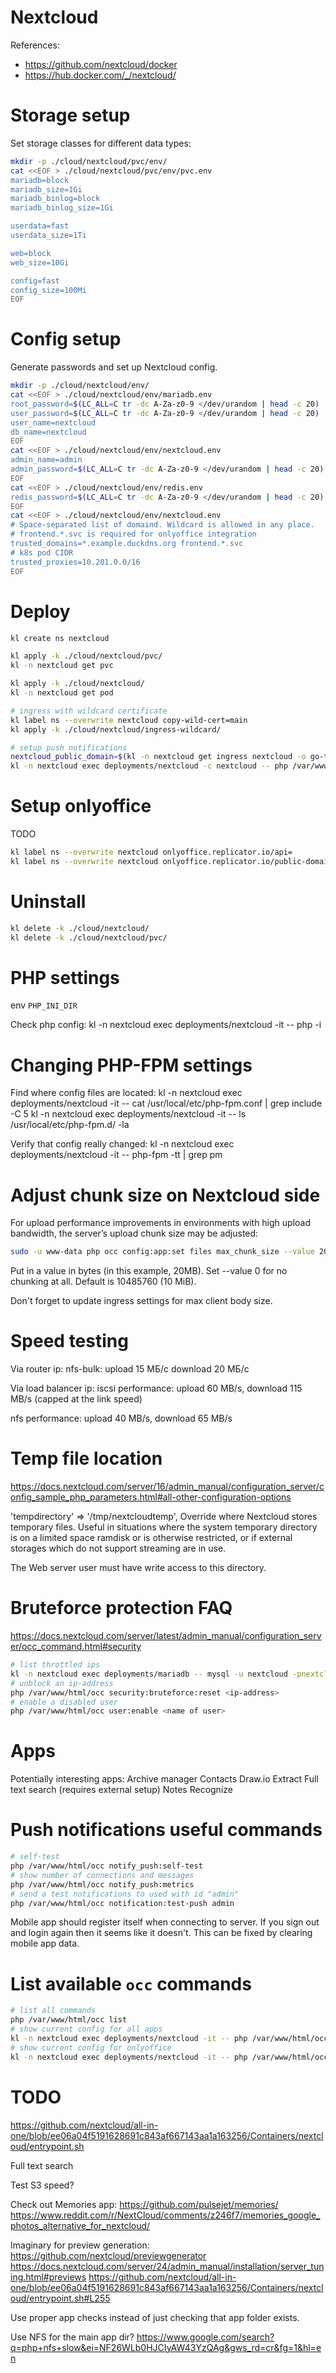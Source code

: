 
# Nextcloud

References:
- https://github.com/nextcloud/docker
- https://hub.docker.com/_/nextcloud/

# Storage setup

Set storage classes for different data types:

```bash
mkdir -p ./cloud/nextcloud/pvc/env/
cat <<EOF > ./cloud/nextcloud/pvc/env/pvc.env
mariadb=block
mariadb_size=1Gi
mariadb_binlog=block
mariadb_binlog_size=1Gi

userdata=fast
userdata_size=1Ti

web=block
web_size=10Gi

config=fast
config_size=100Mi
EOF
```

# Config setup

Generate passwords and set up Nextcloud config.

```bash
mkdir -p ./cloud/nextcloud/env/
cat <<EOF > ./cloud/nextcloud/env/mariadb.env
root_password=$(LC_ALL=C tr -dc A-Za-z0-9 </dev/urandom | head -c 20)
user_password=$(LC_ALL=C tr -dc A-Za-z0-9 </dev/urandom | head -c 20)
user_name=nextcloud
db_name=nextcloud
EOF
cat <<EOF > ./cloud/nextcloud/env/nextcloud.env
admin_name=admin
admin_password=$(LC_ALL=C tr -dc A-Za-z0-9 </dev/urandom | head -c 20)
EOF
cat <<EOF > ./cloud/nextcloud/env/redis.env
redis_password=$(LC_ALL=C tr -dc A-Za-z0-9 </dev/urandom | head -c 20)
EOF
cat <<EOF > ./cloud/nextcloud/env/nextcloud.env
# Space-separated list of domaind. Wildcard is allowed in any place.
# frontend.*.svc is required for onlyoffice integration
trusted_domains=*.example.duckdns.org frontend.*.svc
# k8s pod CIDR
trusted_proxies=10.201.0.0/16
EOF
```

# Deploy

```bash
kl create ns nextcloud

kl apply -k ./cloud/nextcloud/pvc/
kl -n nextcloud get pvc

kl apply -k ./cloud/nextcloud/
kl -n nextcloud get pod

# ingress with wildcard certificate
kl label ns --overwrite nextcloud copy-wild-cert=main
kl apply -k ./cloud/nextcloud/ingress-wildcard/

# setup push notifications
nextcloud_public_domain=$(kl -n nextcloud get ingress nextcloud -o go-template --template="{{range .spec.rules}}{{.host}}{{end}}")
kl -n nextcloud exec deployments/nextcloud -c nextcloud -- php /var/www/html/occ config:app:set notify_push base_endpoint --value="https://${nextcloud_public_domain}/push"
```

# Setup onlyoffice

TODO

```bash
kl label ns --overwrite nextcloud onlyoffice.replicator.io/api=
kl label ns --overwrite nextcloud onlyoffice.replicator.io/public-domain=
```

# Uninstall

```bash
kl delete -k ./cloud/nextcloud/
kl delete -k ./cloud/nextcloud/pvc/
```

# PHP settings

env `PHP_INI_DIR`

Check php config:
kl -n nextcloud exec deployments/nextcloud -it -- php -i

# Changing PHP-FPM settings

Find where config files are located:
kl -n nextcloud exec deployments/nextcloud -it -- cat /usr/local/etc/php-fpm.conf | grep include -C 5
kl -n nextcloud exec deployments/nextcloud -it -- ls /usr/local/etc/php-fpm.d/ -la

Verify that config really changed:
kl -n nextcloud exec deployments/nextcloud -it -- php-fpm -tt | grep pm

# Adjust chunk size on Nextcloud side

For upload performance improvements in environments with high upload bandwidth, the server’s upload chunk size may be adjusted:

```bash
sudo -u www-data php occ config:app:set files max_chunk_size --value 20971520
```
Put in a value in bytes (in this example, 20MB). Set --value 0 for no chunking at all.
Default is 10485760 (10 MiB).

Don't forget to update ingress settings for max client body size.

# Speed testing

Via router ip:
nfs-bulk:
upload 15 МБ/с
download 20 МБ/с

Via load balancer ip:
iscsi performance:
upload 60 MB/s, download 115 MB/s (capped at the link speed)

nfs performance:
upload 40 MB/s, download 65 MB/s

# Temp file location

https://docs.nextcloud.com/server/16/admin_manual/configuration_server/config_sample_php_parameters.html#all-other-configuration-options

'tempdirectory' => '/tmp/nextcloudtemp',
Override where Nextcloud stores temporary files. Useful in situations where the system temporary directory is on a limited space ramdisk or is otherwise restricted, or if external storages which do not support streaming are in use.

The Web server user must have write access to this directory.

# Bruteforce protection FAQ

https://docs.nextcloud.com/server/latest/admin_manual/configuration_server/occ_command.html#security

```bash
# list throttled ips
kl -n nextcloud exec deployments/mariadb -- mysql -u nextcloud -pnextcloud --database nextcloud -e "select * from oc_bruteforce_attempts;"
# unblock an ip-address
php /var/www/html/occ security:bruteforce:reset <ip-address>
# enable a disabled user
php /var/www/html/occ user:enable <name of user>
```

# Apps

Potentially interesting apps:
Archive manager
Contacts
Draw.io
Extract
Full text search (requires external setup)
Notes
Recognize

# Push notifications useful commands

```bash
# self-test
php /var/www/html/occ notify_push:self-test
# show number of connections and messages
php /var/www/html/occ notify_push:metrics
# send a test notifications to used with id "admin"
php /var/www/html/occ notification:test-push admin
```

Mobile app should register itself when connecting to server.
If you sign out and login again then it seems like it doesn't.
This can be fixed by clearing mobile app data.

# List available `occ` commands

```bash
# list all commands
php /var/www/html/occ list
# show current config for all apps
kl -n nextcloud exec deployments/nextcloud -it -- php /var/www/html/occ config:list > config-list.json
# show current config for onlyoffice
kl -n nextcloud exec deployments/nextcloud -it -- php /var/www/html/occ config:list onlyoffice
```

# TODO

https://github.com/nextcloud/all-in-one/blob/ee06a04f5191628691c843af667143aa1a163256/Containers/nextcloud/entrypoint.sh

Full text search

Test S3 speed?

Check out Memories app:
https://github.com/pulsejet/memories/
https://www.reddit.com/r/NextCloud/comments/z246f7/memories_google_photos_alternative_for_nextcloud/

Imaginary for preview generation:
https://github.com/nextcloud/previewgenerator
https://docs.nextcloud.com/server/24/admin_manual/installation/server_tuning.html#previews
https://github.com/nextcloud/all-in-one/blob/ee06a04f5191628691c843af667143aa1a163256/Containers/nextcloud/entrypoint.sh#L255

Use proper app checks instead of just checking that app folder exists.

Use NFS for the main app dir?
https://www.google.com/search?q=php+nfs+slow&ei=NF26WLb0HJCIyAW43YzQAg&gws_rd=cr&fg=1&hl=en
